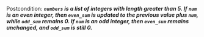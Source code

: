 Postcondition: ***`numbers` is a list of integers with length greater than 5. If `num` is an even integer, then `even_sum` is updated to the previous value plus `num`, while `odd_sum` remains 0. If `num` is an odd integer, then `even_sum` remains unchanged, and `odd_sum` is still 0.***